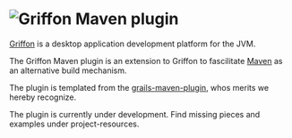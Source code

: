 ![Griffon][logo] Maven plugin
===============================

[Griffon][1] is a desktop application development platform for the JVM.

The Griffon Maven plugin is an extension to Griffon to fascilitate [Maven][2] as an
alternative build mechanism.

The plugin is templated from the [grails-maven-plugin][3], whos merits we
hereby recognize.

The plugin is currently under development. Find missing pieces and examples under project-resources.

[logo]: http://media.xircles.codehaus.org/_projects/griffon/_logos/medium.png
[1]: http://griffon-framework.org
[2]: http://http://maven.apache.org/ 
[3]: http://github.com/grails/grails-maven
